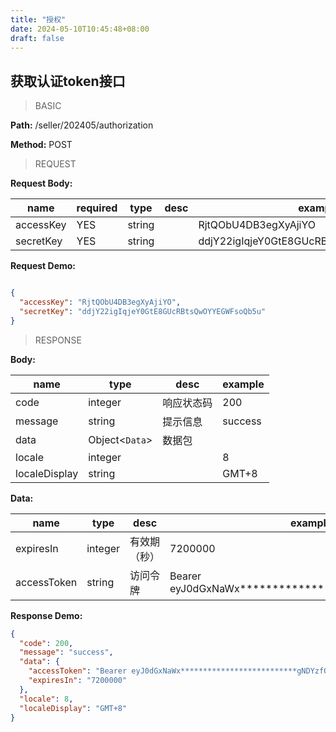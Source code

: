 ```yaml
---
title: "授权"
date: 2024-05-10T10:45:48+08:00
draft: false
---
```



## 获取认证token接口

> BASIC

**Path:** /seller/202405/authorization

**Method:** POST

> REQUEST

**Request Body:**

| name      | required | type   | desc | example                                  |
|-----------|----------|--------|------|------------------------------------------|
| accessKey | YES      | string |      | RjtQObU4DB3egXyAjiYO                     |
| secretKey | YES      | string |      | ddjY22igIqjeY0GtE8GUcRBtsQwOYYEGWFsoQb5u |

**Request Demo:**

```json

{
  "accessKey": "RjtQObU4DB3egXyAjiYO",
  "secretKey": "ddjY22igIqjeY0GtE8GUcRBtsQwOYYEGWFsoQb5u"
}
```

> RESPONSE

**Body:**

| name          | type           | desc  | example |
|---------------|----------------|-------|---------|
| code          | integer        | 响应状态码 | 200     |
| message       | string         | 提示信息  | success |
| data          | Object<`Data`> | 数据包   |         |
| locale        | integer        |       | 8       |
| localeDisplay | string         |       | GMT+8   |

**Data:**

| name        | type   | desc   | example                                             |
|-------------|--------|--------|-----------------------------------------------------|
| expiresIn   | integer | 有效期（秒） | 7200000                                             |
| accessToken | string | 访问令牌   | Bearer eyJ0dGxNaWx**************************gNDYzfQ |

**Response Demo:**

```json
{
  "code": 200,
  "message": "success",
  "data": {
    "accessToken": "Bearer eyJ0dGxNaWx**************************gNDYzfQ",
    "expiresIn": "7200000"
  },
  "locale": 8,
  "localeDisplay": "GMT+8"
}
```



